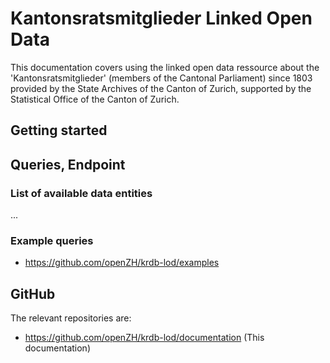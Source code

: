 # Kantonsratsmitglieder Linked Open Data
This documentation covers using the linked open data ressource about the 'Kantonsratsmitglieder' (members of the Cantonal Parliament) since 1803 provided by the State Archives of the Canton of Zurich, supported by the Statistical Office of the Canton of Zurich.
## Getting started
## Queries, Endpoint
### List of available data entities
...
### Example queries
- https://github.com/openZH/krdb-lod/examples
## GitHub
The relevant repositories are:
- https://github.com/openZH/krdb-lod/documentation (This documentation)
